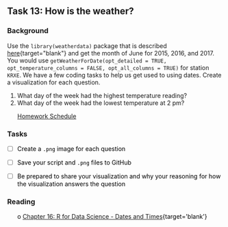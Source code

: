 





## Task 13:  How is the weather? 
### Background 

Use the `library(weatherdata)` package that is described [here](http://ram-n.github.io/weatherData/){target="blank"} and get the month of June for 2015, 2016, and 2017. You would use `getWeatherForDate(opt_detailed = TRUE, opt_temperature_columns = FALSE, opt_all_columns = TRUE)` for station `KRXE`.  We have a few coding tasks to help us get used to using dates. Create a visualization for each question.

1. What day of the week had the highest temperature reading?
2. What day of the week had the lowest temperature at 2 pm?

 * [Homework Schedule](../homework_schedule.html)




### Tasks


<style>
ul {
   color: black;
   list-style-type: none;
   list-style-position: outside;

}

</style>


* [ ] Create a `.png` image for each question
* [ ] Save your script and `.png` files to GitHub
* [ ] Be prepared to share your visualization and why your reasoning for how the visualization answers the question


### Reading

* o [Chapter 16: R for Data Science - Dates and Times](http://r4ds.had.co.nz/dates-and-times.html){target='blank'}


